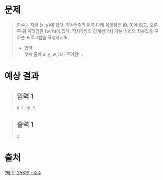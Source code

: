 # 문제
> 한수는 지금 (x, y)에 있다. 직사각형의 왼쪽 아래 꼭짓점은 (0, 0)에 있고, 오른쪽 위 꼭짓점은 (w, h)에 있다. 직사각형의 경계선까지 가는 거리의 최솟값을 구하는 프로그램을 작성하시오.
> * 입력    
> 첫째 줄에 x, y, w, h가 주어진다.

# 예상 결과
  > ## 입력 1
  > ```
  > 6 2 10 3
  > ```

  > ## 출력 1    
  > ```
  > 1
  > ```

# 출처
[[백준] 2581번: 소수](https://www.acmicpc.net/problem/2581)